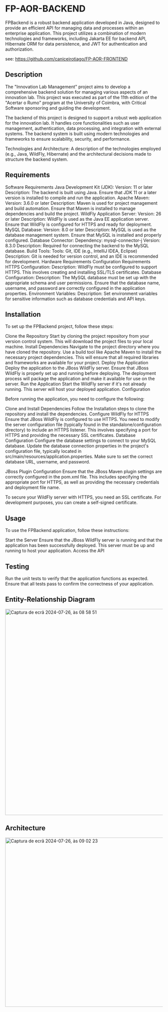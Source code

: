 # FP-AOR-BACKEND

FPBackend is a robust backend application developed in Java, designed to provide an efficient API for managing data and processes within an enterprise application. This project utilizes a combination of modern technologies and frameworks, including Jakarta EE for backend API, Hibernate ORM for data persistence, and JWT for authentication and authorization.

see: https://github.com/caniceirotiago/FP-AOR-FRONTEND

## Description
The "Innovation Lab Management" project aims to develop a comprehensive backend solution for managing various aspects of an innovation lab. This project was executed as part of the 11th edition of the "Acertar o Rumo" program at the University of Coimbra, with Critical Software sponsoring and guiding the development.

The backend of this project is designed to support a robust web application for the innovation lab. It handles core functionalities such as user management, authentication, data processing, and integration with external systems. The backend system is built using modern technologies and frameworks to ensure scalability, security, and performance.

Technologies and Architecture: A description of the technologies employed (e.g., Java, WildFly, Hibernate) and the architectural decisions made to structure the backend system.

## Requirements

Software Requirements
Java Development Kit (JDK):
Version: 11 or later
Description: The backend is built using Java. Ensure that JDK 11 or a later version is installed to compile and run the application.
Apache Maven:
Version: 3.6.0 or later
Description: Maven is used for project management and build automation. Ensure that Maven is installed to manage dependencies and build the project.
WildFly Application Server:
Version: 26 or later
Description: WildFly is used as the Java EE application server. Ensure that WildFly is configured for HTTPS and ready for deployment.
MySQL Database:
Version: 8.0 or later
Description: MySQL is used as the database management system. Ensure that MySQL is installed and properly configured.
Database Connector:
Dependency: mysql-connector-j
Version: 8.3.0
Description: Required for connecting the backend to the MySQL database.
Build Tools:
Tools: Git, IDE (e.g., IntelliJ IDEA, Eclipse)
Description: Git is needed for version control, and an IDE is recommended for development.
Hardware Requirements
Configuration Requirements
HTTPS Configuration:
Description: WildFly must be configured to support HTTPS. This involves creating and installing SSL/TLS certificates.
Database Configuration:
Description: The MySQL database must be set up with the appropriate schema and user permissions. Ensure that the database name, username, and password are correctly configured in the application properties.
Environment Variables:
Description: Set environment variables for sensitive information such as database credentials and API keys.

## Installation

To set up the FPBackend project, follow these steps:

Clone the Repository
Start by cloning the project repository from your version control system. This will download the project files to your local machine.
Install Dependencies
Navigate to the project directory where you have cloned the repository.
Use a build tool like Apache Maven to install the necessary project dependencies. This will ensure that all required libraries and frameworks are available for your project.
Deploy the Application
Deploy the application to the JBoss WildFly server. Ensure that JBoss WildFly is properly set up and running before deploying. The deployment process will package the application and make it available for use on the server.
Run the Application
Start the WildFly server if it's not already running. This server will host your deployed application.
Configuration

Before running the application, you need to configure the following:

Clone and Install Dependencies
Follow the Installation steps to clone the repository and install the dependencies.
Configure WildFly for HTTPS
Ensure that JBoss WildFly is configured to use HTTPS. You need to modify the server configuration file (typically found in the standalone/configuration directory) to include an HTTPS listener. This involves specifying a port for HTTPS and providing the necessary SSL certificates.
Database Configuration
Configure the database settings to connect to your MySQL database. Update the database connection properties in the project's configuration file, typically located in src/main/resources/application.properties. Make sure to set the correct database URL, username, and password.

JBoss Plugin Configuration
Ensure that the JBoss Maven plugin settings are correctly configured in the pom.xml file. This includes specifying the appropriate port for HTTPS, as well as providing the necessary credentials and deployment file name.

To secure your WildFly server with HTTPS, you need an SSL certificate. For development purposes, you can create a self-signed certificate.


## Usage

To use the FPBackend application, follow these instructions:

Start the Server
Ensure that the JBoss WildFly server is running and that the application has been successfully deployed. This server must be up and running to host your application.
Access the API

## Testing
Run the unit tests to verify that the application functions as expected. Ensure that all tests pass to confirm the correctness of your application.

## Entity-Relationship Diagram

<img width="659" alt="Captura de ecrã 2024-07-26, às 08 58 51" src="https://github.com/user-attachments/assets/27a34fbf-7b23-4b93-90c7-9062c0cfe4e6">

## Architecture
<img width="541" alt="Captura de ecrã 2024-07-26, às 09 02 23" src="https://github.com/user-attachments/assets/f98fe0d1-c120-4898-accc-38f552ba708e">


